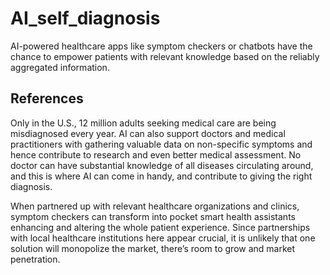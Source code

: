 # AI_self_diagnosis
AI-powered healthcare apps like symptom checkers or chatbots have the chance to empower patients with relevant knowledge based on the reliably aggregated information. 

## References
Only in the U.S., 12 million adults seeking medical care are being misdiagnosed every year. AI can also support doctors and medical practitioners with gathering valuable data on non-specific symptoms and hence contribute to research and even better medical assessment. No doctor can have substantial knowledge of all diseases circulating around, and this is where AI can come in handy, and contribute to giving the right diagnosis. 

When partnered up with relevant healthcare organizations and clinics, symptom checkers can transform into pocket smart health assistants enhancing and altering the whole patient experience. Since partnerships with local healthcare institutions here appear crucial, it is unlikely that one solution will monopolize the market, there’s room to grow and market penetration. 
